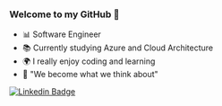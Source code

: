 <!--

### Hi there 👋

**AderbalFarias/AderbalFarias** is a ✨ _special_ ✨ repository because its `README.md` (this file) appears on your GitHub profile.

Here are some ideas to get you started:

- 🔭 I’m currently working on ...
- 🌱 I’m currently learning ...
- 👯 I’m looking to collaborate on ...
- 🤔 I’m looking for help with ...
- 💬 Ask me about ...
- 📫 How to reach me: ...
- 😄 Pronouns: ...
- ⚡ Fun fact: ...

:man_technologist:

# Aderbal Farias [![Linkedin Badge](https://img.shields.io/badge/-LinkedIn-blue?style=flat-square&logo=Linkedin&logoColor=white&link=https://www.linkedin.com/in/aderbalfarias/)](https://www.linkedin.com/in/aderbalfarias/)
-->

### Welcome to my GitHub 👋

 - 📊 Software Engineer 
 - 📚 Currently studying Azure and Cloud Architecture
 - 🌍 I really enjoy coding and learning
 - 💬 "We become what we think about" 

[![Linkedin Badge](https://img.shields.io/badge/-LinkedIn-blue?style=flat-square&logo=Linkedin&logoColor=white&link=https://www.linkedin.com/in/aderbalfarias/)](https://www.linkedin.com/in/aderbalfarias/)
